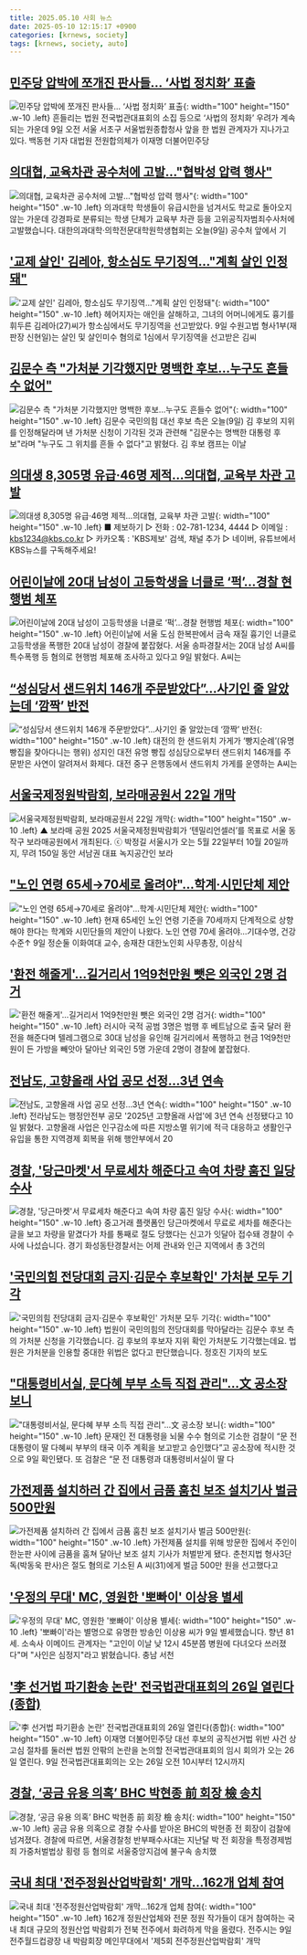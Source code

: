 ```yaml
---
title: 2025.05.10 사회 뉴스
date: 2025-05-10 12:15:17 +0900
categories: [krnews, society]
tags: [krnews, society, auto]
---
```

## [민주당 압박에 쪼개진 판사들… ‘사법 정치화’ 표출](https://n.news.naver.com/mnews/article/021/0002708370)

![민주당 압박에 쪼개진 판사들… ‘사법 정치화’ 표출](https://mimgnews.pstatic.net/image/origin/021/2025/05/09/2708370.jpg?type=nf220_150){: width="100" height="150" .w-10 .left}
흔들리는 법원 전국법관대표회의 소집 등으로 ‘사법의 정치화’ 우려가 계속되는 가운데 9일 오전 서울 서초구 서울법원종합청사 앞을 한 법원 관계자가 지나가고 있다. 백동현 기자 대법원 전원합의체가 이재명 더불어민주당

## [의대협, 교육차관 공수처에 고발…"협박성 압력 행사"](https://n.news.naver.com/mnews/article/422/0000738819)

![의대협, 교육차관 공수처에 고발…"협박성 압력 행사"](https://mimgnews.pstatic.net/image/origin/422/2025/05/09/738819.jpg?type=nf220_150){: width="100" height="150" .w-10 .left}
의과대학 학생들이 유급시한을 넘겨서도 학교로 돌아오지 않는 가운데 강경파로 분류되는 학생 단체가 교육부 차관 등을 고위공직자범죄수사처에 고발했습니다. 대한의과대학·의학전문대학원학생협회는 오늘(9일) 공수처 앞에서 기

## ['교제 살인' 김레아, 항소심도 무기징역…"계획 살인 인정돼"](https://n.news.naver.com/mnews/article/003/0013231635)

!['교제 살인' 김레아, 항소심도 무기징역…"계획 살인 인정돼"](https://mimgnews.pstatic.net/image/origin/003/2025/05/09/13231635.jpg?type=nf220_150){: width="100" height="150" .w-10 .left}
헤어지자는 애인을 살해하고, 그녀의 어머니에게도 흉기를 휘두른 김레아(27)씨가 항소심에서도 무기징역을 선고받았다. 9일 수원고법 형사1부(재판장 신현일)는 살인 및 살인미수 혐의로 1심에서 무기징역을 선고받은 김씨

## [김문수 측 "가처분 기각했지만 명백한 후보…누구도 흔들수 없어"](https://n.news.naver.com/mnews/article/448/0000526560)

![김문수 측 "가처분 기각했지만 명백한 후보…누구도 흔들수 없어"](https://mimgnews.pstatic.net/image/origin/448/2025/05/09/526560.jpg?type=nf220_150){: width="100" height="150" .w-10 .left}
김문수 국민의힘 대선 후보 측은 오늘(9일) 김 후보의 지위를 인정해달라며 낸 가처분 신청이 기각된 것과 관련해 "김문수는 명백한 대통령 후보"라며 "누구도 그 위치를 흔들 수 없다"고 밝혔다. 김 후보 캠프는 이날

## [의대생 8,305명 유급·46명 제적…의대협, 교육부 차관 고발](https://n.news.naver.com/mnews/article/056/0011948304)

![의대생 8,305명 유급·46명 제적…의대협, 교육부 차관 고발](https://mimgnews.pstatic.net/image/origin/056/2025/05/09/11948304.jpg?type=nf220_150){: width="100" height="150" .w-10 .left}
■ 제보하기 ▷ 전화 : 02-781-1234, 4444 ▷ 이메일 : kbs1234@kbs.co.kr ▷ 카카오톡 : 'KBS제보' 검색, 채널 추가 ▷ 네이버, 유튜브에서 KBS뉴스를 구독해주세요!

## [어린이날에 20대 남성이 고등학생을 너클로 ‘퍽’…경찰 현행범 체포](https://n.news.naver.com/mnews/article/005/0001775145)

![어린이날에 20대 남성이 고등학생을 너클로 ‘퍽’…경찰 현행범 체포](https://mimgnews.pstatic.net/image/origin/005/2025/05/09/1775145.jpg?type=nf220_150){: width="100" height="150" .w-10 .left}
어린이날에 서울 도심 한복판에서 금속 재질 흉기인 너클로 고등학생을 폭행한 20대 남성이 경찰에 붙잡혔다. 서울 송파경찰서는 20대 남성 A씨를 특수폭행 등 혐의로 현행범 체포해 조사하고 있다고 9일 밝혔다. A씨는

## [“성심당서 샌드위치 146개 주문받았다”…사기인 줄 알았는데 ‘깜짝’ 반전](https://n.news.naver.com/mnews/article/081/0003540142)

![“성심당서 샌드위치 146개 주문받았다”…사기인 줄 알았는데 ‘깜짝’ 반전](https://mimgnews.pstatic.net/image/origin/081/2025/05/09/3540142.jpg?type=nf220_150){: width="100" height="150" .w-10 .left}
대전의 한 샌드위치 가게가 ‘빵지순례’(유명 빵집을 찾아다니는 행위) 성지인 대전 유명 빵집 성심당으로부터 샌드위치 146개를 주문받은 사연이 알려져서 화제다. 대전 중구 은행동에서 샌드위치 가게를 운영하는 A씨는

## [서울국제정원박람회, 보라매공원서 22일 개막](https://n.news.naver.com/mnews/article/047/0002472661)

![서울국제정원박람회, 보라매공원서 22일 개막](https://mimgnews.pstatic.net/image/origin/047/2025/05/09/2472661.jpg?type=nf220_150){: width="100" height="150" .w-10 .left}
▲ 보라매 공원 2025 서울국제정원박람회가 ‘텐밀리언셀러’를 목표로 서울 동작구 보라매공원에서 개최된다. ⓒ 박정길 서울시가 오는 5월 22일부터 10월 20일까지, 무려 150일 동안 서남권 대표 녹지공간인 보라

## ["노인 연령 65세→70세로 올려야"…학계·시민단체 제안](https://n.news.naver.com/mnews/article/014/0005347183)

!["노인 연령 65세→70세로 올려야"…학계·시민단체 제안](https://mimgnews.pstatic.net/image/origin/014/2025/05/09/5347183.jpg?type=nf220_150){: width="100" height="150" .w-10 .left}
현재 65세인 노인 연령 기준을 70세까지 단계적으로 상향해야 한다는 학계와 시민단들의 제안이 나왔다. 노인 연령 70세 올려야…기대수명, 건강 수준↑ 9일 정순둘 이화여대 교수, 송재찬 대한노인회 사무총장, 이삼식

## ['환전 해줄게'…길거리서 1억9천만원 뺏은 외국인 2명 검거](https://n.news.naver.com/mnews/article/001/0015378829)

!['환전 해줄게'…길거리서 1억9천만원 뺏은 외국인 2명 검거](https://mimgnews.pstatic.net/image/origin/001/2025/05/09/15378829.jpg?type=nf220_150){: width="100" height="150" .w-10 .left}
러시아 국적 공범 3명은 범행 후 베트남으로 출국 달러 환전을 해준다며 텔레그램으로 30대 남성을 유인해 길거리에서 폭행하고 현금 1억9천만원이 든 가방을 빼앗아 달아난 외국인 5명 가운데 2명이 경찰에 붙잡혔다.

## [전남도, 고향올래 사업 공모 선정…3년 연속](https://n.news.naver.com/mnews/article/277/0005590233)

![전남도, 고향올래 사업 공모 선정…3년 연속](https://mimgnews.pstatic.net/image/origin/277/2025/05/10/5590233.jpg?type=nf220_150){: width="100" height="150" .w-10 .left}
전라남도는 행정안전부 공모 '2025년 고향올래 사업'에 3년 연속 선정됐다고 10일 밝혔다. 고향올래 사업은 인구감소에 따른 지방소멸 위기에 적극 대응하고 생활인구 유입을 통한 지역경제 회복을 위해 행안부에서 20

## [경찰, '당근마켓'서 무료세차 해준다고 속여 차량 훔진 일당 수사](https://n.news.naver.com/mnews/article/214/0001423290)

![경찰, '당근마켓'서 무료세차 해준다고 속여 차량 훔진 일당 수사](https://mimgnews.pstatic.net/image/origin/214/2025/05/09/1423290.jpg?type=nf220_150){: width="100" height="150" .w-10 .left}
중고거래 플랫폼인 당근마켓에서 무료로 세차를 해준다는 글을 보고 차량을 맡겼다가 차를 통째로 절도 당했다는 신고가 잇달아 접수돼 경찰이 수사에 나섰습니다. 경기 화성동탄경찰서는 어제 관내와 인근 지역에서 총 3건의

## ['국민의힘 전당대회 금지·김문수 후보확인' 가처분 모두 기각](https://n.news.naver.com/mnews/article/422/0000738985)

!['국민의힘 전당대회 금지·김문수 후보확인' 가처분 모두 기각](https://mimgnews.pstatic.net/image/origin/422/2025/05/09/738985.jpg?type=nf220_150){: width="100" height="150" .w-10 .left}
법원이 국민의힘의 전당대회를 막아달라는 김문수 후보 측의 가처분 신청을 기각했습니다. 김 후보의 후보자 지위 확인 가처분도 기각했는데요. 법원은 가처분을 인용할 중대한 위법은 없다고 판단했습니다. 정호진 기자의 보도

## ["대통령비서실, 문다혜 부부 소득 직접 관리"…文 공소장 보니](https://n.news.naver.com/mnews/article/025/0003439783)

!["대통령비서실, 문다혜 부부 소득 직접 관리"…文 공소장 보니](https://mimgnews.pstatic.net/image/origin/025/2025/05/09/3439783.jpg?type=nf220_150){: width="100" height="150" .w-10 .left}
문재인 전 대통령을 뇌물 수수 혐의로 기소한 검찰이 “문 전 대통령이 딸 다혜씨 부부의 태국 이주 계획을 보고받고 승인했다”고 공소장에 적시한 것으로 9일 확인됐다. 또 검찰은 “문 전 대통령과 대통령비서실이 딸 다

## [가전제품 설치하러 간 집에서 금품 훔친 보조 설치기사 벌금 500만원](https://n.news.naver.com/mnews/article/421/0008241521)

![가전제품 설치하러 간 집에서 금품 훔친 보조 설치기사 벌금 500만원](https://mimgnews.pstatic.net/image/origin/421/2025/05/10/8241521.jpg?type=nf220_150){: width="100" height="150" .w-10 .left}
가전제품 설치를 위해 방문한 집에서 주인이 한눈판 사이에 금품을 훔쳐 달아난 보조 설치 기사가 처벌받게 됐다. 춘천지법 형사3단독(박동욱 판사)은 절도 혐의로 기소된 A 씨(31)에게 벌금 500만 원을 선고했다고

## ['우정의 무대' MC, 영원한 '뽀빠이' 이상용 별세](https://n.news.naver.com/mnews/article/660/0000084935)

!['우정의 무대' MC, 영원한 '뽀빠이' 이상용 별세](https://mimgnews.pstatic.net/image/origin/660/2025/05/09/84935.jpg?type=nf220_150){: width="100" height="150" .w-10 .left}
'뽀빠이'라는 별명으로 유명한 방송인 이상용 씨가 9일 별세했습니다. 향년 81세. 소속사 이메이드 관계자는 "고인이 이날 낮 12시 45분쯤 병원에 다녀오다 쓰러졌다"며 "사인은 심정지"라고 밝혔습니다. 충남 서천

## ['李 선거법 파기환송 논란' 전국법관대표회의 26일 열린다(종합)](https://n.news.naver.com/mnews/article/277/0005590159)

!['李 선거법 파기환송 논란' 전국법관대표회의 26일 열린다(종합)](https://mimgnews.pstatic.net/image/origin/277/2025/05/09/5590159.jpg?type=nf220_150){: width="100" height="150" .w-10 .left}
이재명 더불어민주당 대선 후보의 공직선거법 위반 사건 상고심 절차를 둘러싼 법원 안팎의 논란을 논의할 전국법관대표회의 임시 회의가 오는 26일 열린다. 9일 전국법관대표회의는 오는 26일 오전 10시부터 12시까지

## [경찰, ‘공금 유용 의혹’ BHC 박현종 前 회장 檢 송치](https://n.news.naver.com/mnews/article/023/0003904356)

![경찰, ‘공금 유용 의혹’ BHC 박현종 前 회장 檢 송치](https://mimgnews.pstatic.net/image/origin/023/2025/05/10/3904356.jpg?type=nf220_150){: width="100" height="150" .w-10 .left}
공금 유용 의혹으로 경찰 수사를 받아온 BHC의 박현종 전 회장이 검찰에 넘겨졌다. 경찰에 따르면, 서울경찰청 반부패수사대는 지난달 박 전 회장을 특정경제범죄 가중처벌법상 횡령 등 혐의로 서울중앙지검에 불구속 송치했

## [국내 최대 '전주정원산업박람회' 개막…162개 업체 참여](https://n.news.naver.com/mnews/article/003/0013231977)

![국내 최대 '전주정원산업박람회' 개막…162개 업체 참여](https://mimgnews.pstatic.net/image/origin/003/2025/05/09/13231977.jpg?type=nf220_150){: width="100" height="150" .w-10 .left}
162개 정원산업체와 전문 정원 작가들이 대거 참여하는 국내 최대 규모의 정원산업 박람회가 전북 전주에서 화려하게 막을 올렸다. 전주시는 9일 전주월드컵광장 내 박람회장 메인무대에서 '제5회 전주정원산업박람회' 개막

